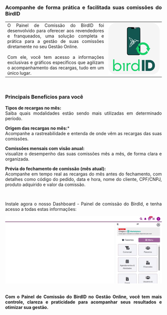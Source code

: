 <div style="text-align: justify">

### Acompanhe de forma prática e facilitada suas comissões do BirdID

| | |
|-|-|
|O Painel de Comissão do BirdID foi desenvolvido para oferecer aos revendedores e franqueados, uma solução completa e prática para a gestão de suas comissões diretamente no seu Gestão Online.<br><br>Com ele, você tem acesso a informações exclusivas e gráficos específicos que agilizam o acompanhamento das recargas, tudo em um único lugar.|![](https://github.com/Gestao-Online/public-docs/blob/d0d9ae5ff96bc2deefa9157bbef8377b9377740e/erp-v2/marketplace/extensions/br.com.soluti.ars.birdid-comissao/assets/extensao_birdid_comissao_01.png?raw=true) |

<br>

### Principais Benefícios para você

**Tipos de recargas no mês:** <br>Saiba quais modalidades estão sendo mais utilizadas em determinado período.

**Origem das recargas no mês:*** <br>Acompanhe a rastreabilidade e entenda de onde vêm as recargas das suas comissões.

**Comissões mensais com visão anual:** <br>visualize o desempenho das suas comissões mês a mês, de forma clara e organizada.

**Prévia do fechamento de comissão (mês atual):** <br>Acompanhe em tempo real as recargas do mês antes do fechamento, com detalhes como código do pedido, data e hora, nome do cliente, CPF/CNPJ, produto adquirido e valor da comissão.

<br>

Instale agora o nosso Dashboard - Painel de comissão do BirdId, e tenha acesso a todas estas informações:

<div style="text-align: center">
    <img src="https://github.com/Gestao-Online/public-docs/blob/d0d9ae5ff96bc2deefa9157bbef8377b9377740e/erp-v2/marketplace/extensions/br.com.soluti.ars.birdid-comissao/assets/extensao_birdid_comissao_02.gif?raw=true" alt="" width="800"> 
</div>

<br>

**Com o Painel de Comissão do BirdID no Gestão Online, você tem mais controle, clareza e praticidade para acompanhar seus resultados e otimizar sua gestão.**

</div>